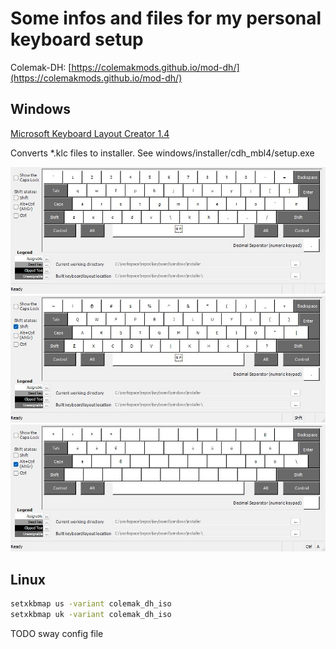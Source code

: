 # Some infos and files for my personal keyboard setup

Colemak-DH: [https://colemakmods.github.io/mod-dh/](https://colemakmods.github.io/mod-dh/)

## Windows

[Microsoft Keyboard Layout Creator 1.4](https://www.microsoft.com/en-us/download/details.aspx?id=102134)

Converts *.klc files to installer. See windows/installer/cdh_mbl4/setup.exe

![alt text](windows/pics/cdh_mbl4.jpg)
![alt text](windows/pics/cdh_mbl4Shft.jpg)
![alt text](windows/pics/cdh_mbl4AltGr.jpg)

## Linux

```bash
setxkbmap us -variant colemak_dh_iso
setxkbmap uk -variant colemak_dh_iso
```

TODO sway config file


